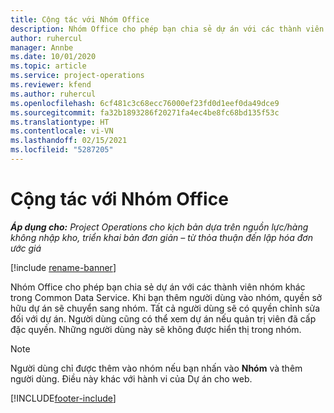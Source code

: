 ```yaml
---
title: Cộng tác với Nhóm Office
description: Nhóm Office cho phép bạn chia sẻ dự án với các thành viên nhóm khác trong Common Data Service.
author: ruhercul
manager: Annbe
ms.date: 10/01/2020
ms.topic: article
ms.service: project-operations
ms.reviewer: kfend
ms.author: ruhercul
ms.openlocfilehash: 6cf481c3c68ecc76000ef23fd0d1eef0da49dce9
ms.sourcegitcommit: fa32b1893286f20271fa4ec4be8fc68bd135f53c
ms.translationtype: HT
ms.contentlocale: vi-VN
ms.lasthandoff: 02/15/2021
ms.locfileid: "5287205"
---
```

# <a name="collaboration-with-office-groups"></a>Cộng tác với Nhóm Office

_**Áp dụng cho:** Project Operations cho kịch bản dựa trên nguồn lực/hàng không nhập kho, triển khai bản đơn giản – từ thỏa thuận đến lập hóa đơn ước giá_

[!include [rename-banner](~/includes/cc-data-platform-banner.md)]

Nhóm Office cho phép bạn chia sẻ dự án với các thành viên nhóm khác trong Common Data Service. Khi bạn thêm người dùng vào nhóm, quyền sở hữu dự án sẽ chuyển sang nhóm. Tất cả người dùng sẽ có quyền chỉnh sửa đối với dự án. Người dùng cũng có thể xem dự án nếu quản trị viên đã cấp đặc quyền. Những người dùng này sẽ không được hiển thị trong nhóm.

> [!NOTE] 
> Người dùng chỉ được thêm vào nhóm nếu bạn nhấn vào **Nhóm** và thêm người dùng. Điều này khác với hành vi của Dự án cho web. 



[!INCLUDE[footer-include](../includes/footer-banner.md)]